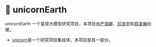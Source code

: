 # 🦄️ unicornEarth
unicornEarth 一个星球大模型研究项目，本项目由[严瑞卿](https://github.com/yrqUni)、[邓浩宇](https://github.com/hydeng97)和[郑凌瀚](https://github.com/zlh1992)创建。
* [unicorn](https://github.com/yrqUni/unicorn)是一个研究项目集成体，本项目是其一部分。